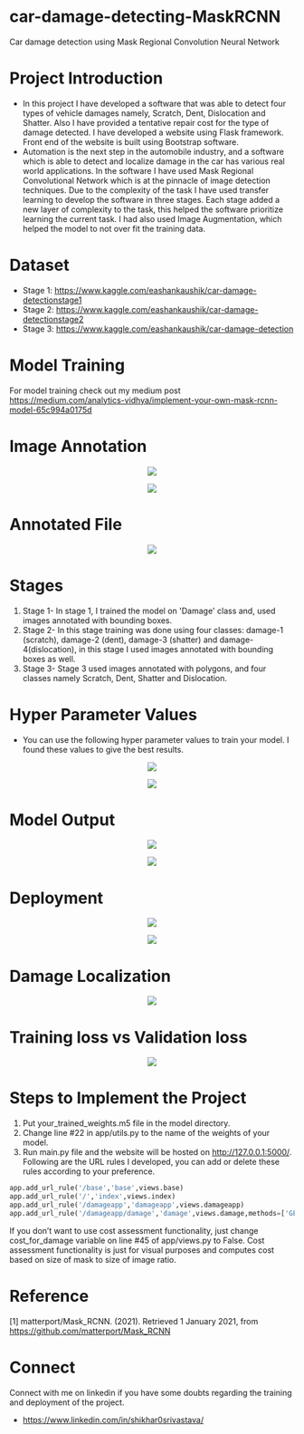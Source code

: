 # car-damage-detecting-MaskRCNN
Car damage detection using Mask Regional Convolution Neural Network

# Project Introduction
- In this project I have developed a software that was able to detect four types of vehicle damages namely, Scratch, Dent, Dislocation and Shatter. Also I have provided a tentative repair cost for the type of damage detected. I have developed a website using Flask framework. Front end of the website is built using Bootstrap software.
- Automation is the next step in the automobile industry, and a software which is able to detect and localize damage in the car has various real world applications. In the software I have used Mask Regional Convolutional Network which is at the pinnacle of image detection techniques. Due to the complexity of the task I have used transfer learning to develop the software in three stages. Each stage added a new layer of complexity to the task, this helped the software prioritize learning the current task. I had also used Image Augmentation, which helped the model to not over fit the training data.

# Dataset
- Stage 1: https://www.kaggle.com/eashankaushik/car-damage-detectionstage1
- Stage 2: https://www.kaggle.com/eashankaushik/car-damage-detectionstage2
- Stage 3: https://www.kaggle.com/eashankaushik/car-damage-detection

# Model Training
For model training check out my medium post https://medium.com/analytics-vidhya/implement-your-own-mask-rcnn-model-65c994a0175d

# Image Annotation

<p align="center">
  <img src="https://user-images.githubusercontent.com/50113394/122675966-8302e900-d1f9-11eb-8623-3a94ac231d7a.png" />
</p>

<p align="center">
  <img src="https://user-images.githubusercontent.com/50113394/122676009-9dd55d80-d1f9-11eb-99aa-7525630aa98b.png" />
</p>

# Annotated File

<p align="center">
  <img src="https://user-images.githubusercontent.com/50113394/122676016-a168e480-d1f9-11eb-97f4-dbde52f7821f.png" />
</p>

# Stages

1) Stage 1- In stage 1, I trained the model on 'Damage' class and, used images annotated with bounding boxes.
2) Stage 2- In this stage training was done using four classes: damage-1 (scratch), damage-2 (dent), damage-3 (shatter) and damage-4(dislocation), in this stage I used images annotated with bounding boxes as well.
3) Stage 3- Stage 3 used images annotated with polygons, and four classes namely Scratch, Dent, Shatter and Dislocation. 

# Hyper Parameter Values
- You can use the following hyper parameter values to train your model. I found these values to give the best results.

<p align="center">
  <img src="https://user-images.githubusercontent.com/50113394/122676039-bd6c8600-d1f9-11eb-88df-3e730925708a.png" />
</p>

<p align="center">
  <img src="https://user-images.githubusercontent.com/50113394/122676047-c78e8480-d1f9-11eb-8d4e-72e526cd1719.png" />
</p>

# Model Output

<p align="center">
  <img src="https://user-images.githubusercontent.com/50113394/122676087-fa387d00-d1f9-11eb-9bd1-bf52dfc40932.png" />
</p>

<p align="center">
  <img src="https://user-images.githubusercontent.com/50113394/122676106-13412e00-d1fa-11eb-852c-b96c5d0e57c1.png" />
</p>

# Deployment

<p align="center">
  <img src="https://user-images.githubusercontent.com/50113394/122676067-e12fcc00-d1f9-11eb-8ec7-4e704a47f83d.png" />
</p>

<p align="center">
  <img src="https://user-images.githubusercontent.com/50113394/122676093-04f31200-d1fa-11eb-853e-202102a1b8e7.png" />
</p>

# Damage Localization

<p align="center">
  <img src="https://user-images.githubusercontent.com/50113394/122676130-27852b00-d1fa-11eb-8e92-2dfdcabd6457.png" />
</p>

# Training loss vs Validation loss

<p align="center">
  <img src="https://user-images.githubusercontent.com/50113394/122676186-82b71d80-d1fa-11eb-88cc-708786320ba3.png" />
</p>

# Steps to Implement the Project
1) Put your_trained_weights.m5 file in the model directory.
2) Change line #22 in app/utils.py to the name of the weights of your model.
3) Run main.py file and the website will be hosted on http://127.0.0.1:5000/. Following are the URL rules I developed, you can add or delete these rules according to your preference.
 ```python
app.add_url_rule('/base','base',views.base)
app.add_url_rule('/','index',views.index)
app.add_url_rule('/damageapp','damageapp',views.damageapp)
app.add_url_rule('/damageapp/damage','damage',views.damage,methods=['GET','POST'])
```
If you don’t want to use cost assessment functionality, just change cost_for_damage variable on line #45 of app/views.py to False. Cost assessment functionality is just for visual purposes and computes cost based on size of mask to size of image ratio.

# Reference

[1] matterport/Mask_RCNN. (2021). Retrieved 1 January 2021, from https://github.com/matterport/Mask_RCNN

# Connect 

Connect with me on linkedin if you have some doubts regarding the training and deployment of the project.
- https://www.linkedin.com/in/shikhar0srivastava/
